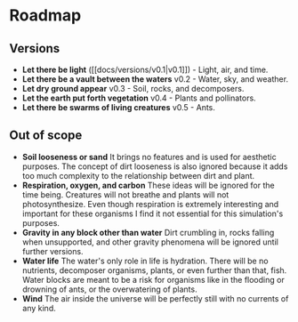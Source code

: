 # Roadmap

## Versions
- **Let there be light** ([[docs/versions/v0.1|v0.1]]) - Light, air, and time.
- **Let there be a vault between the waters** v0.2 - Water, sky, and weather.
- **Let dry ground appear** v0.3 - Soil, rocks, and decomposers.
- **Let the earth put forth vegetation** v0.4 - Plants and pollinators.
- **Let there be swarms of living creatures** v0.5 - Ants.

## Out of scope
- **Soil looseness or sand**
  It brings no features and is used for aesthetic purposes. The concept of dirt looseness is also ignored because it adds too much complexity to the relationship between dirt and plant.
- **Respiration, oxygen, and carbon**
  These ideas will be ignored for the time being. Creatures will not breathe and plants will not photosynthesize. Even though respiration is extremely interesting and important for these organisms I find it not essential for this simulation's purposes.
- **Gravity in any block other than water**
  Dirt crumbling in, rocks falling when unsupported, and other gravity phenomena will be ignored until further versions.
- **Water life**
  The water's only role in life is hydration. There will be no nutrients, decomposer organisms, plants, or even further than that, fish. Water blocks are meant to be a risk for organisms like in the flooding or drowning of ants, or the overwatering of plants.
- **Wind**
  The air inside the universe will be perfectly still with no currents of any kind.
